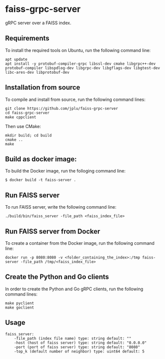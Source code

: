 # faiss-grpc-server

gRPC server over a FAISS index.

## Requirements
To install the required tools on Ubuntu, run the following command line:
```
apt update
apt install -y protobuf-compiler-grpc libssl-dev cmake libgrpc++-dev protobuf-compiler libspdlog-dev libgrpc-dev libgflags-dev libgtest-dev libc-ares-dev libprotobuf-dev
```

## Installation from source
To compile and install from source, run the following command lines:

```
git clone https://github.com/jplu/faiss-grpc-server
cd faiss-grpc-server
make cppclient
```

Then use CMake:

```
mkdir build; cd build
cmake ..
make
```

## Build as docker image:
To build the Docker image, run the folloging command line:

```
$ docker build -t faiss-server .
```

## Run FAISS server
To run FAISS server, write the following command line:
```
./build/bin/faiss_server -file_path <faiss_index_file>
```

## Run FAISS server from Docker
To create a container from the Docker image, run the following command line:
```
docker run -p 8080:8080 -v <folder_containing_the_index>:/tmp faiss-server -file_path /tmp/<faiss_index_file>
```

## Create the Python and Go clients
In order to create the Python and Go gRPC clients, run the following command lines:
```
make pyclient
make goclient
```

## Usage
```
faiss_server:
    -file_path (index file name) type: string default: ""
    -host (host of faiss server) type: string default: "0.0.0.0"
    -port (port of faiss server) type: string default: "8080"
    -top_k (default number of neighbor) type: uint64 default: 5
```
